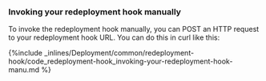 <!-- post: -->


### Invoking your redeployment hook manually

To invoke the redeployment hook manually, you can POST an HTTP request to your redeployment hook URL. You can do this in curl like this:



{%include _inlines/Deployment/common/redeployment-hook/code_redeployment-hook_invoking-your-redeployment-hook-manu.md %}







